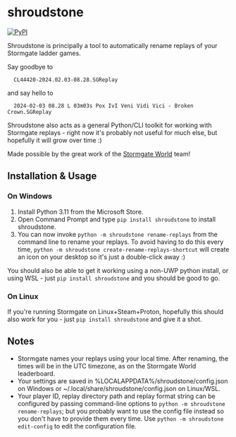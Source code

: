 # shroudstone

[![PyPI](https://img.shields.io/pypi/v/shroudstone)](https://pypi.org/project/shroudstone/)

Shroudstone is principally a tool to automatically rename replays of your
Stormgate ladder games.

Say goodbye to 

      CL44420-2024.02.03-08.28.SGReplay

and say hello to

      2024-02-03 08.28 L 03m03s Pox IvI Veni Vidi Vici - Broken Crown.SGReplay

Shroudstone also acts as a general Python/CLI toolkit for working with
Stormgate replays - right now it's probably not useful for much else, but
hopefully it will grow over time :)

Made possible by the great work of the [Stormgate
World](https://www.stormgateworld.com/) team!

## Installation & Usage

### On Windows

1. Install Python 3.11 from the Microsoft Store.
2. Open Command Prompt and type `pip install shroudstone` to install shroudstone.
3. You can now invoke `python -m shroudstone rename-replays` from the command
   line to rename your replays. To avoid having to do this every time, `python
   -m shroudstone create-rename-replays-shortcut` will create an icon on your
   desktop so it's just a double-click away :)

You should also be able to get it working using a non-UWP python install, or
using WSL - just `pip install shroudstone` and you should be good to go.

### On Linux

If you're running Stormgate on Linux+Steam+Proton, hopefully this should also
work for you - just `pip install shroudstone` and give it a shot.


## Notes

- Stormgate names your replays using your local time. After renaming, the times
  will be in the UTC timezone, as on the Stormgate World leaderboard.
- Your settings are saved in %LOCALAPPDATA%/shroudstone/config.json on Windows
  or ~/.local/share/shroudstone/config.json on Linux/WSL.
- Your player ID, replay directory path and replay format string can be
  configured by passing command-line options to `python -m shroudstone
  rename-replays`; but you probably want to use the config file instead so you
  don't have to provide them every time. Use `python -m shroudstone
  edit-config` to edit the configuration file.
